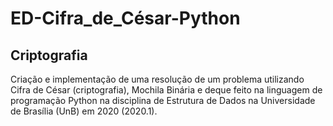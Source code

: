 # ED-Cifra_de_César-Python
## Criptografia

Criação e implementação de uma resolução de um problema utilizando Cifra de César (criptografia), Mochila Binária e deque feito na linguagem de programação Python na disciplina de Estrutura de Dados na Universidade de Brasília (UnB) em 2020 (2020.1).
